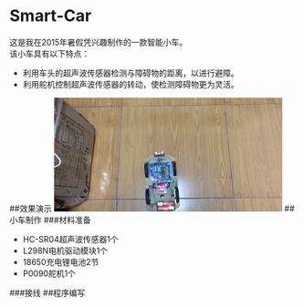 # Smart-Car
这是我在2015年暑假凭兴趣制作的一款智能小车。  
该小车具有以下特点：  
* 利用车头的超声波传感器检测与障碍物的距离，以进行避障。  
* 利用舵机控制超声波传感器的转动，使检测障碍物更为灵活。

##效果演示
![car](https://github.com/Jason-Flash/Smart-Car/blob/master/image/SmartCar.gif)
##小车制作
###材料准备
* HC-SR04超声波传感器1个
* L298N电机驱动模块1个  
* 18650充电锂电池2节  
* P0090舵机1个

###接线
##程序编写

